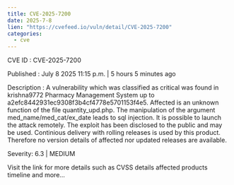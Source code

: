 ```yaml
--- 
title: CVE-2025-7200
date: 2025-7-8
lien: "https://cvefeed.io/vuln/detail/CVE-2025-7200"
categories:
  - cve
---
```


CVE ID : CVE-2025-7200

Published :  July 8
2025
11:15 p.m. | 5 hours
5 minutes ago

Description : A vulnerability
which was classified as critical
was found in krishna9772 Pharmacy Management System up to a2efc8442931ec9308f3b4cf4778e5701153f4e5. Affected is an unknown function of the file quantity_upd.php. The manipulation of the argument med_name/med_cat/ex_date leads to sql injection. It is possible to launch the attack remotely. The exploit has been disclosed to the public and may be used. Continious delivery with rolling releases is used by this product. Therefore
no version details of affected nor updated releases are available.

Severity: 6.3 | MEDIUM

Visit the link for more details
such as CVSS details
affected products
timeline
and more...
